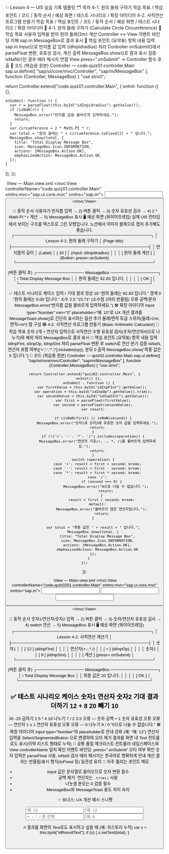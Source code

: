 ✨ Lesson 4 — UI5 실습 기록 템플릿
🗂 목차
4-1. 원의 둘레 구하기
학습 목표 / 핵심 포인트 / 코드 / 동작 순서 / 예상 화면 / 테스트 시나리오 / 확장 아이디어
4-2. 사칙연산 프로그램 만들기
학습 목표 / 핵심 포인트 / 코드 / 동작 순서 / 예상 화면 / 테스트 시나리오 / 확장 아이디어
🔵 4-1. 원의 둘레 구하기 (Calculate Circle Circumference)
🎯 학습 목표
사용자 입력을 받아 원의 둘레(2πr) 계산
Controller ↔ View 이벤트 바인딩 이해
sap.m.MessageBox로 결과 표시
🧠 핵심 포인트 (요약표)
항목
내용
입력
sap.m.Input으로 반지름 값 입력 (idInpidradius)
처리
Controller onSubmit()에서 parseFloat 변환, 유효성 검사, 계산
출력
MessageBox.show()로 결과 표시
검증
isNaN(r)인 경우 에러 메시지
연결
View press=".onSubmit" → Controller 함수 호출
🧩 코드 (복습용 원본)
Controller — code.quiz01.controller.Main
sap.ui.define([
  "sap/ui/core/mvc/Controller",
  "sap/m/MessageBox"
], function (Controller, MessageBox) {
  "use strict";

  return Controller.extend("code.quiz01.controller.Main", {
    onInit: function () {},

    onSubmit: function () {
      var r = parseFloat(this.byId("idInpidradius").getValue());
      if (isNaN(r)) {
        MessageBox.error("반지름 값을 올바르게 입력하세요.");
        return;
      }
      var circumference = 2 * Math.PI * r;
      var total = "원의 둘레는 " + circumference.toFixed(2) + " 입니다.";
      MessageBox.show(total, {
        title: "Total Display Message Box",
        icon: MessageBox.Icon.INFORMATION,
        actions: [MessageBox.Action.OK],
        emphasizedAction: MessageBox.Action.OK
      });
    }
  });
});

​
View — Main.view.xml
<mvc:View controllerName="code.quiz01.controller.Main"
    xmlns:mvc="sap.ui.core.mvc"
    xmlns="sap.m">
    <Page id="page" title="{i18n>title}">
      <Label id="idlblradius" text="반지름의 길이" />
      <Input id="idInpidradius" />
      <Button id="idBtnSubmit" text="원의 둘레 계산" press=".onSubmit" />
    </Page>
</mvc:View>

​
🧭 동작 순서
사용자가 반지름 입력 → 2) 버튼 클릭 → 3) 숫자 유효성 검사 → 4) 2 * Math.PI * r 계산 → 5) MessageBox 표시
🖥 예상 화면 (와이어프레임)
실제 UI5 런타임에서 보이는 구조를 텍스트로 그린 모형입니다. 노션에서 이미지 블록으로 캡처 추가해도 좋습니다.
┌──────────────────────────────────────────────┐
│  Lesson 4-1: 원의 둘레 구하기                │  (Page title)
├──────────────────────────────────────────────┤
│  반지름의 길이                                │  (Label)
│  [          10           ]                    │  (Input: idInpidradius)
│                                              │
│  [   원의 둘레 계산   ]                       │  (Button: press=.onSubmit)
└──────────────────────────────────────────────┘

(버튼 클릭 후)
┌──────────────── MessageBox ────────────────┐
│  ℹ Total Display Message Box               │
│  원의 둘레는 62.83 입니다.                 │
│                                            │
│                    [   OK   ]              │
└────────────────────────────────────────────┘

​
✅ 테스트 시나리오
케이스
입력 r
기대 결과
정상
10
"원의 둘레는 62.83 입니다."
경계
0
"원의 둘레는 0.00 입니다."
소수
2.5
"15.71" (소수점 2자리 반올림)
오류
공백/문자
MessageBox.error("반지름 값을 올바르게 입력하세요.")
🛠 확장 아이디어
Input type="Number" min="0" placeholder="예: 10"로 UX 개선
결과를 MessageToast.show()로 간단히 표시하는 옵션 추가
둘레/면적 토글 스위치(둘레=2πr, 면적=πr²) 탭 구성
🟣 4-2. 사칙연산 프로그램 만들기 (Basic Arithmetic Calculator)
🎯 학습 목표
숫자 2개 + 연산자 입력으로 사칙연산 수행
유효성 검사(숫자/연산자/0으로 나누기)와 예외 처리
MessageBox로 결과 표시
🧠 핵심 포인트 (요약표)
항목
내용
입력
idInpFInt, idInpOp, idInpSInt
처리
parseFloat 변환 후 switch로 연산 분기
검증
isNaN, 연산자 포함 여부(['+','-','*','/'].includes(op)), 분모 0
출력
MessageBox.show("최종 값은 X 입니다.")
🧩 코드 (복습용 원본)
Controller — quiz02.controller.Main
sap.ui.define([
    "sap/ui/core/mvc/Controller",
    "sap/m/MessageBox"
], function (Controller,MessageBox) {
    "use strict";

    return Controller.extend("quiz02.controller.Main", {
        onInit() {},
        onSubmit : function () {
           var firstValue = this.byId("idInpFInt").getValue();
            var operation = this.byId("idInpOp").getValue().trim();
            var secondValue = this.byId("idInpSInt").getValue();
            var first = parseFloat(firstValue);
            var second = parseFloat(secondValue);
            var result;

            if (isNaN(first) || isNaN(second)) {
                MessageBox.error("숫자1과 숫자2에 유효한 숫자 값을 입력하세요.");
                return;
            }
            if (!['+', '-', '*', '/'].includes(operation)) {
                MessageBox.error("연산자 기호(+, -, *, /)를 올바르게 입력하세요.");
                return;
            }
            switch (operation) {
                case '+': result = first + second; break;
                case '-': result = first - second; break;
                case '*': result = first * second; break;
                case '/':
                    if (second === 0) {
                        MessageBox.error("0으로 나눌 수 없습니다.");
                        return;
                    }
                    result = first / second; break;
                default:
                    MessageBox.error("올바르지 않은 연산자입니다.");
                    return;
            }

            var total = "최종 값은 " + result + " 입니다.";
            MessageBox.show(total, {
                title: "Total Display Message Box",
                icon: MessageBox.Icon.INFORMATION,
                actions: [MessageBox.Action.OK],
                emphasizedAction: MessageBox.Action.OK
            });
        }
    });
});

​
View — Main.view.xml
<mvc:View controllerName="code.quiz0201.controller.Main"
    xmlns:mvc="sap.ui.core.mvc"
    xmlns="sap.m">
    <Page id="page" title="{i18n>title}">
        <Label id="idlblFInt" text="숫자1" />
        <Input id="idInpFInt" />
        <Label id="idlblOp" text="연산자(+,-,*,/)" />
        <Input id="idInpOp" />
        <Label id="idlbSInt" text="숫자2" />
        <Input id="idInpSInt" />
        <Button id="idBtnSubmit" text="계산" press=".onSubmit" />
    </Page>
</mvc:View>

​
🧭 동작 순서
숫자1/연산자/숫자2 입력 → 2) 버튼 클릭 → 3) 숫자/연산자 유효성 검사 → 4) switch 연산 → 5) MessageBox 표시
🖥 예상 화면 (와이어프레임)
┌──────────────────────────────────────────────┐
│  Lesson 4-2: 사칙연산 계산기                  │
├──────────────────────────────────────────────┤
│  숫자1                                        │
│  [         12           ]  (idInpFInt)        │
│                                               │
│  연산자(+,-,*,/)                               │
│  [     +     ]           (idInpOp)             │
│                                               │
│  숫자2                                        │
│  [          8           ]  (idInpSInt)         │
│                                               │
│  [        계산         ]  (press=.onSubmit)    │
└──────────────────────────────────────────────┘

(버튼 클릭 후)
┌──────────────── MessageBox ────────────────┐
│  ℹ Total Display Message Box               │
│  최종 값은 20 입니다.                      │
│                                            │
│                    [   OK   ]              │
└────────────────────────────────────────────┘

​
✅ 테스트 시나리오
케이스
숫자1
연산자
숫자2
기대 결과
더하기
12
+
8
20
빼기
10
-
30
-20
곱하기
2.5
*
4
10
나누기
7
/
2
3.5
오류 — 숫자
공백
+
1
숫자 유효성 오류
오류 — 연산자
1
x
1
연산자 유효성 오류
오류 — 0 나누기
9
/
0
"0으로 나눌 수 없습니다."
🛠 확장 아이디어
Input type="Number"와 placeholder로 안내 강화 (예: "예: 12")
연산자 입력을 Select/SegmentedButton 으로 변경하여 오타 제거
결과를 화면 내 Text 컨트롤로도 표시(이력 리스트 형태로 누적)
🧪 공통 품질 체크리스트
컨트롤러 네임스페이스와 View controllerName 일치 확인
이벤트 바인딩: press=".onSubmit" 오타 여부 확인
숫자 입력은 parseFloat 사용, isNaN 검사
에러 메시지는 한국어로 명확하게 안내
계산 결과는 반올림/표시 형식(toFixed 등) 일관성 유지
🧠 자주 틀리는 포인트 메모
- Input 값은 문자열로 들어오므로 숫자 변환 필수
- 공백 제거: 연산자는 `.trim()` 사용
- 나눗셈 분모는 0 검증 필수
- MessageBox와 MessageToast 용도 차이 숙지

​
✨ 보너스: UX 개선 예시 스니펫
<!-- 숫자 전용 + 안내문 + 최소값 예시 -->
<Input id="idInpidradius" type="Number" min="0" placeholder="예: 10" />
<Input id="idInpFInt" type="Number" placeholder="예: 12" />
<Input id="idInpOp" placeholder="+, -, *, / 중 선택" />
<Input id="idInpSInt" type="Number" placeholder="예: 8" />

​
// 결과를 화면의 Text로도 표시하고 싶을 때 (예: 히스토리 누적)
var s = this.byId("idResultText");
if (s) {
  s.setText(total);
}

​
